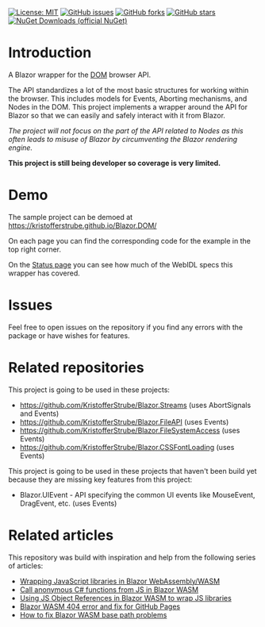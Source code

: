 [![License: MIT](https://img.shields.io/badge/License-MIT-yellow.svg)](/LICENSE.md)
[![GitHub issues](https://img.shields.io/github/issues/KristofferStrube/Blazor.DOM)](https://github.com/KristofferStrube/Blazor.DOM/issues)
[![GitHub forks](https://img.shields.io/github/forks/KristofferStrube/Blazor.DOM)](https://github.com/KristofferStrube/Blazor.DOM/network/members)
[![GitHub stars](https://img.shields.io/github/stars/KristofferStrube/Blazor.DOM)](https://github.com/KristofferStrube/Blazor.DOM/stargazers)
[![NuGet Downloads (official NuGet)](https://img.shields.io/nuget/dt/KristofferStrube.Blazor.DOM?label=NuGet%20Downloads)](https://www.nuget.org/packages/KristofferStrube.Blazor.DOM/)

# Introduction
A Blazor wrapper for the [DOM](https://dom.spec.whatwg.org/) browser API.

The API standardizes a lot of the most basic structures for working within the browser. This includes models for Events, Aborting mechanisms, and Nodes in the DOM. This project implements a wrapper around the API for Blazor so that we can easily and safely interact with it from Blazor.

*The project will not focus on the part of the API related to Nodes as this often leads to misuse of Blazor by circumventing the Blazor rendering engine.*

**This project is still being developer so coverage is very limited.**

# Demo
The sample project can be demoed at https://kristofferstrube.github.io/Blazor.DOM/

On each page you can find the corresponding code for the example in the top right corner.

On the [Status page](https://kristofferstrube.github.io/Blazor.DOM/Status) you can see how much of the WebIDL specs this wrapper has covered.

# Issues
Feel free to open issues on the repository if you find any errors with the package or have wishes for features.

# Related repositories
This project is going to be used in these projects:
- https://github.com/KristofferStrube/Blazor.Streams (uses AbortSignals and Events)
- https://github.com/KristofferStrube/Blazor.FileAPI (uses Events)
- https://github.com/KristofferStrube/Blazor.FileSystemAccess (uses Events)
- https://github.com/KristofferStrube/Blazor.CSSFontLoading (uses Events)

This project is going to be used in these projects that haven't been build yet because they are missing key features from this project:
- Blazor.UIEvent - API specifying the common UI events like MouseEvent, DragEvent, etc. (uses Events)

# Related articles
This repository was build with inspiration and help from the following series of articles:

- [Wrapping JavaScript libraries in Blazor WebAssembly/WASM](https://blog.elmah.io/wrapping-javascript-libraries-in-blazor-webassembly-wasm/)
- [Call anonymous C# functions from JS in Blazor WASM](https://blog.elmah.io/call-anonymous-c-functions-from-js-in-blazor-wasm/)
- [Using JS Object References in Blazor WASM to wrap JS libraries](https://blog.elmah.io/using-js-object-references-in-blazor-wasm-to-wrap-js-libraries/)
- [Blazor WASM 404 error and fix for GitHub Pages](https://blog.elmah.io/blazor-wasm-404-error-and-fix-for-github-pages/)
- [How to fix Blazor WASM base path problems](https://blog.elmah.io/how-to-fix-blazor-wasm-base-path-problems/)
